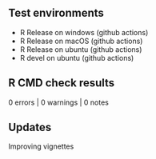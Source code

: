 ## Test environments
* R Release on windows (github actions)
* R Release on macOS (github actions)
* R Release on ubuntu (github actions)
* R devel on ubuntu (github actions)

## R CMD check results

0 errors | 0 warnings | 0 notes

## Updates
  Improving vignettes
